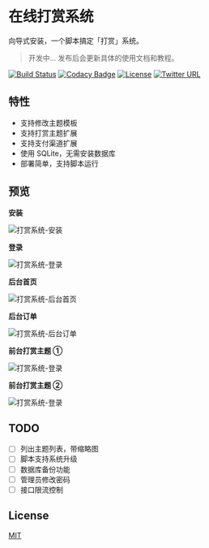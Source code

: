 # 在线打赏系统

向导式安装，一个脚本搞定「打赏」系统。

> 开发中... 发布后会更新具体的使用文档和教程。 

[![Build Status](https://travis-ci.org/biezhi/make-money.svg?branch=master)](https://travis-ci.org/biezhi/make-money)
[![Codacy Badge](https://api.codacy.com/project/badge/Grade/90131b314c8e40a090444ad06424fad1)](https://www.codacy.com/app/biezhi/make-money?utm_source=github.com&amp;utm_medium=referral&amp;utm_content=biezhi/make-money&amp;utm_campaign=Badge_Grade)
[![License](https://img.shields.io/badge/license-MIT-db5149.svg)](https://github.com/biezhi/make-money/blob/master/LICENSE)
[![Twitter URL](https://img.shields.io/twitter/url/https/twitter.com/biezhii.svg?style=social&label=Follow%20Twitter)](https://twitter.com/biezhii)

## 特性

- 支持修改主题模板
- 支持打赏主题扩展
- 支持支付渠道扩展
- 使用 SQLite，无需安装数据库
- 部署简单，支持脚本运行

## 预览

**安装**

![打赏系统-安装](https://i.loli.net/2018/09/30/5bafac0177535.png)

**登录**

![打赏系统-登录](https://i.loli.net/2018/09/30/5bafad8f935a4.png)

**后台首页**

![打赏系统-后台首页](https://i.loli.net/2018/09/30/5bafadcea2559.png)

**后台订单**

![打赏系统-后台订单](https://i.loli.net/2018/09/30/5bafadcf12c91.png)

**前台打赏主题 ①**

![打赏系统-登录](https://i.loli.net/2018/09/30/5bafadce8d34a.png)

**前台打赏主题 ②**

![打赏系统-登录](https://i.loli.net/2018/09/30/5bafadcef065d.png)


## TODO

- [ ] 列出主题列表，带缩略图
- [ ] 脚本支持系统升级
- [ ] 数据库备份功能
- [ ] 管理员修改密码
- [ ] 接口限流控制

## License

[MIT](LICENSE)

